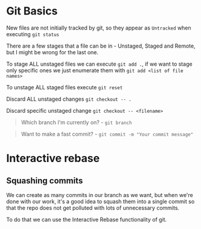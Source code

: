 # Git Basics

New files are not initially tracked by git, so they appear as `Untracked` when executing `git status`

There are a few stages that a file can be in - Unstaged, Staged and Remote, but I might be wrong for the last one.

To stage ALL unstaged files we can execute `git add .`, if we want to stage only specific ones we just enumerate them with `git add <list of file names>`

To unstage ALL staged files execute `git reset`

Discard ALL unstaged changes `git checkout -- .`

Discard specific unstaged change `git checkout -- <filename>`

> Which branch I'm currently on? - `git branch`

> Want to make a fast commit? - `git commit -m "Your commit message"`

# Interactive rebase

## Squashing commits
We can create as many commits in our branch as we want, but when we're done with our work, it's a good idea to squash them into a single commit so that the repo does not get polluted with lots of unnecessary commits.

To do that we can use the Interactive Rebase functionality of git. 

